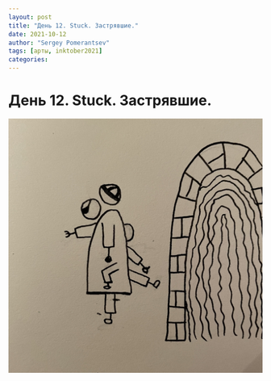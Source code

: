 ```yaml
---
layout: post
title: "День 12. Stuck. Застрявшие."
date: 2021-10-12
author: "Sergey Pomerantsev"
tags: [арты, inktober2021]
categories:
---
```


# День 12. Stuck. Застрявшие.

![](/assets/images/_inktober21-12.jpg)
